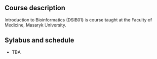 ## Course description

Introduction to Bioinformatics (DSIB01) is course taught at the Faculty of Medicine, Masaryk University.

## Sylabus and schedule

 - TBA
